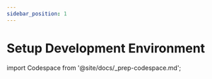 ```yaml
---
sidebar_position: 1
---
```


# Setup Development Environment

import Codespace from '@site/docs/\_prep-codespace.md';

<Codespace/>
